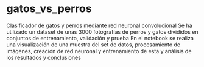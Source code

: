 # gatos_vs_perros
Clasificador de gatos y perros mediante red neuronal convolucional
Se ha utilizado un dataset de unas 3000 fotografías de perros y gatos divididos en conjuntos de entrenamiento, validación y prueba
En el notebook se realiza una visualización de una muestra del set de datos, procesamiento de imágenes,
creación de red neuronal y entrenamiento de esta y análisis de los resultados y conclusiones
